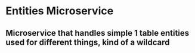 # Entities Microservice

## Microservice that handles simple 1 table entities used for different things, kind of a wildcard